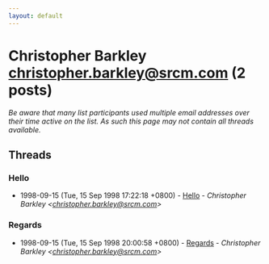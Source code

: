 ```yaml
---
layout: default
---
```


# Christopher Barkley <christopher.barkley@srcm.com> (2 posts)

_Be aware that many list participants used multiple email addresses over their time active on the list. As such this page may not contain all threads available._

## Threads

### Hello
+ 1998-09-15 (Tue, 15 Sep 1998 17:22:18 +0800) - [Hello](/archive/1998/09/9a244f305285dd729ce48a1052ba69ee5c85040bf2b3ae134907647a91a14718) - _Christopher Barkley \<christopher.barkley@srcm.com\>_

### Regards
+ 1998-09-15 (Tue, 15 Sep 1998 20:00:58 +0800) - [Regards](/archive/1998/09/df5c546a17c576fb788c86a12d6586ce5b9ba732de190739b169adf368a657cf) - _Christopher Barkley \<christopher.barkley@srcm.com\>_

